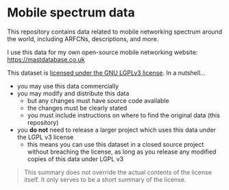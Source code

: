 # Mobile spectrum data

This repository contains data related to mobile networking spectrum around the world, including ARFCNs, descriptions, and more.

I use this data for my own open-source mobile networking website: https://mastdatabase.co.uk

This dataset is [licensed under the GNU LGPLv3 license](./LICENSE). In a nutshell...

- you may use this data commercially
- you may modify and distribute this data
  - but any changes must have source code available
  - the changes must be clearly stated
  - you must include instructions on where to find the original data (this repository)
- you **do not** need to release a larger project which uses this data under the LGPL v3 license
  - this means you can use this dataset in a closed source project without breaching the license, as long as you release any modified copies of this data under LGPL v3

> This summary does not override the actual contents of the license itself. It only serves to be a short summary of the license.
